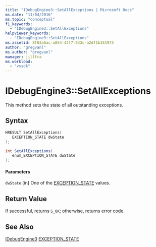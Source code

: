 ```yaml
---
title: "IDebugEngine3::SetAllExceptions | Microsoft Docs"
ms.date: "11/04/2016"
ms.topic: "conceptual"
f1_keywords:
  - "IDebugEngine3::SetAllExceptions"
helpviewer_keywords:
  - "IDebugEngine3::SetAllExceptions"
ms.assetid: 8f03a6ac-a854-42f7-933c-a2df1b351975
author: "gregvanl"
ms.author: "gregvanl"
manager: jillfra
ms.workload:
  - "vssdk"
---
```

# IDebugEngine3::SetAllExceptions
This method sets the state of all outstanding exceptions.

## Syntax

```cpp
HRESULT SetAllExceptions(
   EXCEPTION_STATE dwState
);
```

```csharp
int SetAllExceptions(
   enum_EXCEPTION_STATE dwState
);
```

#### Parameters
 `dwState`
 [in] One of the [EXCEPTION_STATE](../../../extensibility/debugger/reference/exception-state.md) values.

## Return Value
 If successful, returns `S_OK`; otherwise, returns error code.

## See Also
 [IDebugEngine3](../../../extensibility/debugger/reference/idebugengine3.md)
 [EXCEPTION_STATE](../../../extensibility/debugger/reference/exception-state.md)